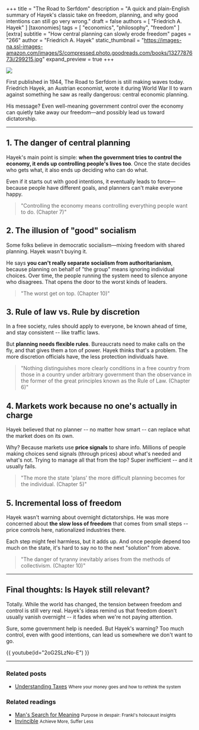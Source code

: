 +++
title = "The Road to Serfdom"
description = "A quick and plain-English summary of Hayek's classic take on freedom, planning, and why good intentions can still go very wrong."
draft = false
authors = [ "Friedrich A. Hayek" ]
[taxonomies]
tags = [ "economics", "philosophy", "freedom" ]
[extra]
subtitle = "How central planning can slowly erode freedom"
pages = "266"
author = "Friedrich A. Hayek"
static_thumbnail = "https://images-na.ssl-images-amazon.com/images/S/compressed.photo.goodreads.com/books/1327787673i/299215.jpg"
expand_preview = true
+++

<img border="0" src="https://images-na.ssl-images-amazon.com/images/S/compressed.photo.goodreads.com/books/1327787673i/299215.jpg" >

First published in 1944, The Road to Serfdom is still making waves today. Friedrich Hayek, an Austrian economist, wrote it during World War II to warn against something he saw as really dangerous: central economic planning.

His message? Even well-meaning government control over the economy can quietly take away our freedom—and possibly lead us toward dictatorship.

<!-- more -->

---

## 1. The danger of central planning

Hayek's main point is simple: **when the government tries to control the economy, it ends up controlling people's lives too**. Once the state decides who gets what, it also ends up deciding who can do what.

Even if it starts out with good intentions, it eventually leads to force—because people have different goals, and planners can't make everyone happy.

> "Controlling the economy means controlling everything people want to do. (Chapter 7)"

## 2. The illusion of "good" socialism

Some folks believe in democratic socialism—mixing freedom with shared planning. Hayek wasn't buying it.

He says **you can't really separate socialism from authoritarianism**, because planning on behalf of "the group" means ignoring individual choices. Over time, the people running the system need to silence anyone who disagrees. That opens the door to the worst kinds of leaders.

> "The worst get on top. (Chapter 10)"

## 3. Rule of law vs. Rule by discretion

In a free society, rules should apply to everyone, be known ahead of time, and stay consistent -- like traffic laws.

But **planning needs flexible rules**. Bureaucrats need to make calls on the fly, and that gives them a ton of power. Hayek thinks that's a problem. The more discretion officials have, the less protection individuals have.

> "Nothing distinguishes more clearly conditions in a free country from those in a country under arbitrary government than the observance in the former of the great principles known as the Rule of Law. (Chapter 6)"

## 4. Markets work because no one's actually in charge

Hayek believed that no planner -- no matter how smart -- can replace what the market does on its own.

Why? Because markets use **price signals** to share info. Millions of people making choices send signals (through prices) about what's needed and what's not. Trying to manage all that from the top? Super inefficient -- and it usually fails.

> "The more the state 'plans' the more difficult planning becomes for the individual. (Chapter 5)"

## 5. Incremental loss of freedom

Hayek wasn't warning about overnight dictatorships. He was more concerned about **the slow loss of freedom** that comes from small steps -- price controls here, nationalized industries there.

Each step might feel harmless, but it adds up. And once people depend too much on the state, it's hard to say no to the next "solution" from above.

> "The danger of tyranny inevitably arises from the methods of collectivism. (Chapter 10)"

---

## Final thoughts: Is Hayek still relevant?

Totally. While the world has changed, the tension between freedom and control is still very real. Hayek's ideas remind us that freedom doesn't usually vanish overnight -- it fades when we're not paying attention.

Sure, some government help is needed. But Hayek's warning? Too much control, even with good intentions, can lead us somewhere we don't want to go.

{{ youtube(id="2oG2SLzNo-E") }}

---

### Related posts

- [Understanding Taxes](/blog/understanding-taxes/) <small>Where your money goes and how to rethink the system</small>

### Related readings

- [Man's Search for Meaning](/readings/mans-search-for-meaning/)  <small>Purpose in despair: Frankl's holocaust insights</small>
- [Invincible](/readings/invincible/)  <small>Achieve More, Suffer Less
  </small>
